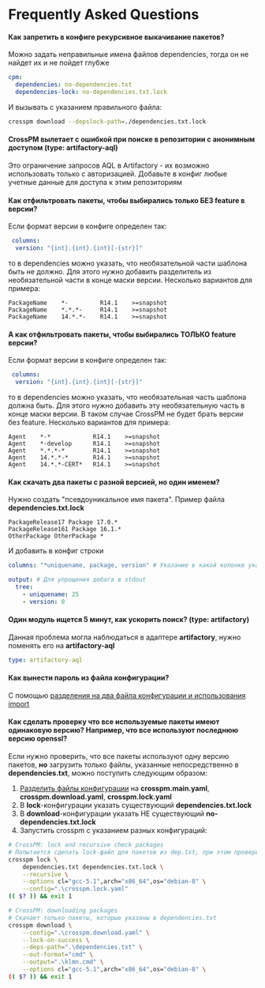 Frequently Asked Questions
=======

#### Как запретить в конфиге рекурсивное выкачивание пакетов?
Можно задать неправильные имена файлов dependencies, тогда он не найдет их и не пойдет глубже
```yaml
cpm:
  dependencies: no-dependencies.txt
  dependencies-lock: no-dependencies.txt.lock
```
И вызывать с указанием правильного файла:
```bash
crosspm download --depslock-path=./dependencies.txt.lock
```

#### CrossPM вылетает с ошибкой при поиске в репозитории с анонимным доступом (type: artifactory-aql)
Это ограничение запросов AQL в Artifactory - их возможно использовать только с авторизацией. Добавьте в конфиг любые учетные данные для доступа к этим репозиториям

#### Как отфильтровать пакеты, чтобы выбирались только БЕЗ feature в версии?
Если формат версии в конфиге определен так:
```yaml
 columns:
  version: "{int}.{int}.{int}[-{str}]"
```
то в dependencies можно указать, что необязательной части шаблона быть не должно. Для этого нужно добавить разделитель из необязательной части в конце маски версии. Несколько вариантов для примера:
```
PackageName    *-         R14.1    >=snapshot
PackageName    *.*.*-     R14.1    >=snapshot
PackageName    14.*.*-    R14.1    >=snapshot
```

#### А как отфильтровать пакеты, чтобы выбирались ТОЛЬКО feature версии?
Если формат версии в конфиге определен так:
```yaml
 columns:
  version: "{int}.{int}.{int}[-{str}]"
```
то в dependencies можно указать, что необязательная часть шаблона должна быть. Для этого нужно добавить эту необязательную часть в конце маски версии. В таком случае CrossPM не будет брать версии без feature. Несколько вариантов для примера:
```
Agent    *-*            R14.1    >=snapshot
Agent    *-develop      R14.1    >=snapshot
Agent    *.*.*-*        R14.1    >=snapshot
Agent    14.*.*-*       R14.1    >=snapshot
Agent    14.*.*-CERT*   R14.1    >=snapshot
```

#### Как скачать два пакеты с разной версией, но один именем?
Нужно создать "псевдоуникальное имя пакета". Пример файла **dependencies.txt.lock**
```
PackageRelease17 Package 17.0.*
PackageRelease161 Package 16.1.*
OtherPackage OtherPackage *
```
И добавить в конфиг строки 
```yaml
columns: "*uniquename, package, version" # Указание в какой колонке указано имя пакета

output: # Для упрощения дебага в stdout
  tree:
    - uniquename: 25
    - version: 0
```


#### Один модуль ищется 5 минут, как ускорить поиск? (type: artifactory)
Данная проблема могла наблюдаться в адаптере **artifactory**, нужно поменять его на **artifactory-aql**
```yaml
type: artifactory-aql
```

#### Как вынести пароль из файла конфигурации?
С помощью [разделения на два файла конфигурации и использования import](config/IMPORT)


#### Как сделать проверку что все используемые пакеты имеют одинаковую версию? Например, что все используют последнюю версию openssl?
Если нужно проверить, что все пакеты используют одну версию пакетов, **но** загрузить только файлы, указанные непосредственно в **dependencies.txt**, можно поступить следующим образом:
1. [Разделить файлы конфигурации](config/IMPORT) на **crosspm.main.yaml**, **crosspm.download.yaml**, **crosspm.lock.yaml**
2. В **lock**-конфигурации указать существующий **dependencies.txt.lock**
3. В **download**-конфигурации указать НЕ существующий **no-dependencies.txt.lock**
4. Запустить crosspm с указанием разных конфигураций:
```bash
# CrossPM: lock and recursive check packages
# Попытается сделать lock-файл для пакетов из dep.txt, при этом проверит его зависимости на использование одной версии пакетов
crosspm lock \
    dependencies.txt dependencies.txt.lock \
    --recursive \
    --options cl="gcc-5.1",arch="x86_64",os="debian-8" \
    --config=".\crosspm.lock.yaml"
(( $? )) && exit 1

# CrossPM: downloading packages
# Скачает только пакеты, которые указаны в dependencies.txt
crosspm download \
    --config=".\crosspm.download.yaml" \
    --lock-on-success \
    --deps-path=".\dependencies.txt" \
    --out-format="cmd" \
    --output=".\klmn.cmd" \
    --options cl="gcc-5.1",arch="x86_64",os="debian-8" \
(( $? )) && exit 1
```
